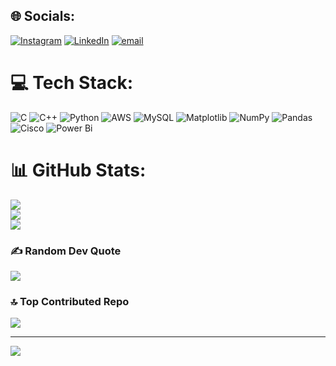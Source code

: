 
## 🌐 Socials:
[![Instagram](https://img.shields.io/badge/Instagram-%23E4405F.svg?logo=Instagram&logoColor=white)](https://instagram.com/roshan_sharma_1612) [![LinkedIn](https://img.shields.io/badge/LinkedIn-%230077B5.svg?logo=linkedin&logoColor=white)](https://linkedin.com/in/roshan-sharma16dec) [![email](https://img.shields.io/badge/Email-D14836?logo=gmail&logoColor=white)](mailto:roshansharma1603@gmail.com) 

# 💻 Tech Stack:
![C](https://img.shields.io/badge/c-%2300599C.svg?style=flat&logo=c&logoColor=white) ![C++](https://img.shields.io/badge/c++-%2300599C.svg?style=flat&logo=c%2B%2B&logoColor=white) ![Python](https://img.shields.io/badge/python-3670A0?style=flat&logo=python&logoColor=ffdd54) ![AWS](https://img.shields.io/badge/AWS-%23FF9900.svg?style=flat&logo=amazon-aws&logoColor=white) ![MySQL](https://img.shields.io/badge/mysql-4479A1.svg?style=flat&logo=mysql&logoColor=white) ![Matplotlib](https://img.shields.io/badge/Matplotlib-%23ffffff.svg?style=flat&logo=Matplotlib&logoColor=black) ![NumPy](https://img.shields.io/badge/numpy-%23013243.svg?style=flat&logo=numpy&logoColor=white) ![Pandas](https://img.shields.io/badge/pandas-%23150458.svg?style=flat&logo=pandas&logoColor=white) ![Cisco](https://img.shields.io/badge/cisco-%23049fd9.svg?style=flat&logo=cisco&logoColor=black) ![Power Bi](https://img.shields.io/badge/power_bi-F2C811?style=flat&logo=powerbi&logoColor=black)
# 📊 GitHub Stats:
![](https://github-readme-stats.vercel.app/api?username=Roshan16dec&theme=dark&hide_border=false&include_all_commits=false&count_private=false)<br/>
![](https://nirzak-streak-stats.vercel.app/?user=Roshan16dec&theme=dark&hide_border=false)<br/>
![](https://github-readme-stats.vercel.app/api/top-langs/?username=Roshan16dec&theme=dark&hide_border=false&include_all_commits=false&count_private=false&layout=compact)

### ✍️ Random Dev Quote
![](https://quotes-github-readme.vercel.app/api?type=horizontal&theme=radical)

### 🔝 Top Contributed Repo
![](https://github-contributor-stats.vercel.app/api?username=Roshan16dec&limit=5&theme=dark&combine_all_yearly_contributions=true)

---
[![](https://visitcount.itsvg.in/api?id=Roshan16dec&icon=0&color=0)](https://visitcount.itsvg.in)

<!-- Proudly created with GPRM ( https://gprm.itsvg.in ) -->
